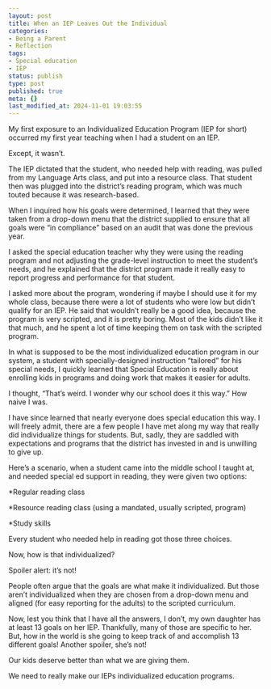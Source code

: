 ```yaml
---
layout: post
title: When an IEP Leaves Out the Individual
categories:
- Being a Parent
- Reflection
tags:
- Special education
- IEP
status: publish
type: post
published: true
meta: {}
last_modified_at: 2024-11-01 19:03:55
---
```


My first exposure to an Individualized Education Program (IEP for short) occurred my first year teaching when I had a student on an IEP.

Except, it wasn’t.

The IEP dictated that the student, who needed help with reading, was pulled from my Language Arts class, and put into a resource class. That student then was plugged into the district’s reading program, which was much touted because it was research-based.

When I inquired how his goals were determined, I learned that they were taken from a drop-down menu that the district supplied to ensure that all goals were “in compliance” based on an audit that was done the previous year.

I asked the special education teacher why they were using the reading program and not adjusting the grade-level instruction to meet the student’s needs, and he explained that the district program made it really easy to report progress and performance for that student.

I asked more about the program, wondering if maybe I should use it for my whole class, because there were a lot of students who were low but didn’t qualify for an IEP. He said that wouldn’t really be a good idea, because the program is very scripted, and it is pretty boring. Most of the kids didn’t like it that much, and he spent a lot of time keeping them on task with the scripted program.

In what is supposed to be the most individualized education program in our system, a student with specially-designed instruction “tailored” for his special needs, I quickly learned that Special Education is really about enrolling kids in programs and doing work that makes it easier for adults.

I thought, “That’s weird. I wonder why our school does it this way.” How naive I was.

I have since learned that nearly everyone does special education this way. I will freely admit, there are a few people I have met along my way that really did individualize things for students. But, sadly, they are saddled with expectations and programs that the district has invested in and is unwilling to give up.

Here’s a scenario, when a student came into the middle school I taught at, and needed special ed support in reading, they were given two options:

*Regular reading class


*Resource reading class (using a mandated, usually scripted, program)


*Study skills

Every student who needed help in reading got those three choices.

Now, how is that individualized?

Spoiler alert: it’s not!

People often argue that the goals are what make it individualized. But those aren’t individualized when they are chosen from a drop-down menu and aligned (for easy reporting for the adults) to the scripted curriculum.

Now, lest you think that I have all the answers, I don’t, my own daughter has at least 13 goals on her IEP. Thankfully, many of those are specific to her. But, how in the world is she going to keep track of and accomplish 13 different goals! Another spoiler, she’s not!

Our kids deserve better than what we are giving them.

We need to really make our IEPs individualized education programs.
